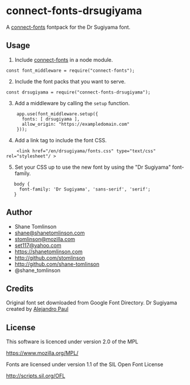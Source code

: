 # connect-fonts-drsugiyama

A [connect-fonts](https://github.com/shane-tomlinson/connect-fonts) fontpack for the Dr Sugiyama font.

## Usage

1. Include [connect-fonts](https://github.com/shane-tomlinson/connect-fonts) in a node module.
```
const font_middleware = require("connect-fonts");
```

2. Include the font packs that you want to serve.
```
const drsugiyama = require("connect-fonts-drsugiyama");
```

3. Add a middleware by calling the `setup` function.
```
    app.use(font_middleware.setup({
      fonts: [ drsugiyama ],
      allow_origin: "https://exampledomain.com"
    }));
```

4. Add a link tag to include the font CSS.
```
    <link href="/en/drsugiyama/fonts.css" type="text/css" rel="stylesheet"/ >
```

5. Set your CSS up to use the new font by using the "Dr Sugiyama" font-family.
```
   body {
     font-family: 'Dr Sugiyama', 'sans-serif', 'serif';
   }
```


## Author
* Shane Tomlinson
* shane@shanetomlinson.com
* stomlinson@mozilla.com
* set117@yahoo.com
* https://shanetomlinson.com
* http://github.com/stomlinson
* http://github.com/shane-tomlinson
* @shane_tomlinson

## Credits

Original font set downloaded from Google Font Directory. Dr Sugiyama created by [Alejandro Paul](sudtipos@sudtipos.com)

## License

This software is licenced under version 2.0 of the MPL

  https://www.mozilla.org/MPL/

Fonts are licensed under version 1.1 of the SIL Open Font License

  http://scripts.sil.org/OFL


